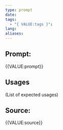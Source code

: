 ```yaml
---
type: prompt
date:
tags:
  - "{ VALUE:tags }":
lang:
aliases:
---
```


## Prompt:
{{VALUE:prompt}}

## Usages
(List of expected usages)


## Source:
{{VALUE:source}}
